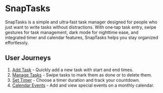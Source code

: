 # SnapTasks

SnapTasks is a simple and ultra‑fast task manager designed for people who just want to write tasks without distractions. With one‑tap task entry, swipe gestures for task management, dark mode for nighttime ease, and integrated timer and calendar features, SnapTasks helps you stay organized effortlessly.

## User Journeys

1. [Add Task](docs/journeys/add-task.md) - Quickly add a new task with start and end times.
2. [Manage Tasks](docs/journeys/manage-tasks.md) - Swipe tasks to mark them as done or to delete them.
3. [Set Timer](docs/journeys/set-timer.md) - Choose a timer duration and track your countdown.
4. [Calendar Events](docs/journeys/calendar-events.md) - Add and view special events on a monthly calendar.